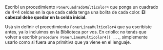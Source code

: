 Escribí un procedimiento `PonerCuadradoMulticolor4` que ponga un cuadrado de 4×4 celdas en la que cada celda tenga una bolita de cada color. **El cabezal debe quedar en la celda inicial**.

Usá sin definir el procedimiento `PonerLineaMulticolor4` que ya escribiste antes, ya lo incluimos en la Biblioteca por vos. En criollo: no tenés que volver a escribir `procedure PonerLineaMulticolor4() ...`, simplemente usarlo como si fuera una primitiva que ya viene en el lenguaje.